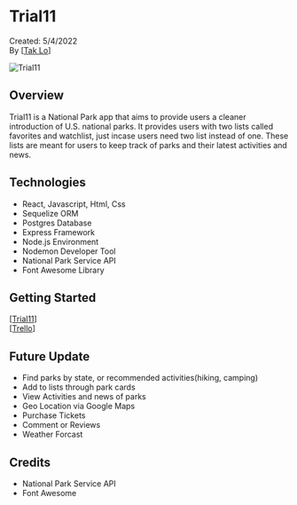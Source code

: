 # Trial11

Created: 5/4/2022   
By [[Tak Lo](https://linkedin.com/in/takkwanlo)]

![Trial11](Trial11.png)

## Overview
Trial11 is a National Park app that aims to provide users a cleaner introduction of U.S. national parks. It provides users with two lists called favorites and watchlist, just incase users need two list instead of one. These lists are meant for users to keep track of parks and their latest activities and news. 



## Technologies
- React, Javascript, Html, Css
- Sequelize ORM
- Postgres Database
- Express Framework
- Node.js Environment
- Nodemon Developer Tool
- National Park Service API
- Font Awesome Library


## Getting Started
[[Trial11](https://trialeleven.herokuapp.com/)]   
[[Trello](https://trello.com/b/rpCtxubn/trial11)]

## Future Update
- Find parks by state, or recommended activities(hiking, camping)
- Add to lists through park cards
- View Activities and news of parks
- Geo Location via Google Maps
- Purchase Tickets
- Comment or Reviews
- Weather Forcast




## Credits
- National Park Service API
- Font Awesome